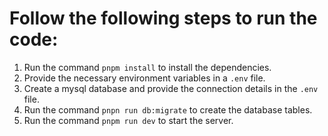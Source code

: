 # Follow the following steps to run the code:

1. Run the command `pnpm install` to install the dependencies.
2. Provide the necessary environment variables in a `.env` file.
3. Create a mysql database and provide the connection details in the `.env` file.
4. Run the command `pnpn run db:migrate` to create the database tables.
5. Run the command `pnpm run dev` to start the server.
